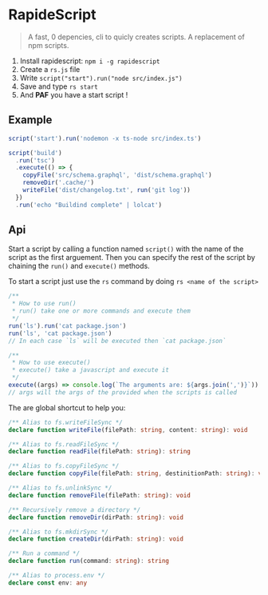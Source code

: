 # RapideScript

> A fast, 0 depencies, cli to quicly creates scripts. A replacement of npm scripts.

1. Install rapidescript: `npm i -g rapidescript`
2. Create a `rs.js` file
3. Write `script("start").run("node src/index.js")`
4. Save and type `rs start`
5. And **PAF** you have a start script !

## Example

```javascript
script('start').run('nodemon -x ts-node src/index.ts')

script('build')
  .run('tsc')
  .execute(() => {
    copyFile('src/schema.graphql', 'dist/schema.graphql')
    removeDir('.cache/')
    writeFile('dist/changelog.txt', run('git log'))
  })
  .run('echo "Buildind complete" | lolcat')
```

## Api

Start a script by calling a function named `script()` with the name of the script as the first arguement.
Then you can specify the rest of the script by chaining the `run()` and `execute()` methods.

To start a script just use the `rs` command by doing `rs <name of the script>`

```typescript
/**
 * How to use run()
 * run() take one or more commands and execute them
 */
run('ls').run('cat package.json')
run('ls', 'cat package.json')
// In each case `ls` will be executed then `cat package.json`
```

```typescript
/**
 * How to use execute()
 * execute() take a javascript and execute it
 */
execute((args) => console.log(`The arguments are: ${args.join(',')}`))
// args will the args of the provided when the scripts is called
```

The are global shortcut to help you:

```typescript
/** Alias to fs.writeFileSync */
declare function writeFile(filePath: string, content: string): void

/** Alias to fs.readFileSync */
declare function readFile(filePath: string): string

/** Alias to fs.copyFileSync */
declare function copyFile(filePath: string, destinitionPath: string): void

/** Alias to fs.unlinkSync */
declare function removeFile(filePath: string): void

/** Recursively remove a directory */
declare function removeDir(dirPath: string): void

/** Alias to fs.mkdirSync */
declare function createDir(dirPath: string): void

/** Run a command */
declare function run(command: string): string

/** Alias to process.env */
declare const env: any
```
